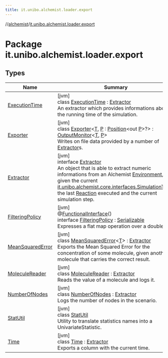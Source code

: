 ```yaml
---
title: it.unibo.alchemist.loader.export
---
```

//[alchemist](../../index.html)/[it.unibo.alchemist.loader.export](index.html)



# Package it.unibo.alchemist.loader.export



## Types


| Name | Summary |
|---|---|
| [ExecutionTime](-execution-time/index.html) | [jvm]<br>class [ExecutionTime](-execution-time/index.html) : [Extractor](-extractor/index.html)<br>An extractor which provides informations about the running time of the simulation. |
| [Exporter](-exporter/index.html) | [jvm]<br>class [Exporter](-exporter/index.html)<[T](-exporter/index.html), [P](-exporter/index.html) : [Position](../it.unibo.alchemist.model.interfaces/-position/index.html)<out [P](../it.unibo.alchemist.loader.shapes/-circle/index.html)>?> : [OutputMonitor](../it.unibo.alchemist.boundary.interfaces/-output-monitor/index.html)<[T](https://docs.oracle.com/javase/8/docs/api/java/lang/Iterable.html), [P](../it.unibo.alchemist.loader.shapes/-circle/index.html)> <br>Writes on file data provided by a number of [Extractor](-extractor/index.html)s. |
| [Extractor](-extractor/index.html) | [jvm]<br>interface [Extractor](-extractor/index.html)<br>An object that is able to extract numeric informations from an Alchemist [Environment](../it.unibo.alchemist.model.interfaces/-environment/index.html), given the current [it.unibo.alchemist.core.interfaces.Simulation](../it.unibo.alchemist.core.interfaces/-simulation/index.html)[Time](../it.unibo.alchemist.model.interfaces/-time/index.html), the last [Reaction](../it.unibo.alchemist.model.interfaces/-reaction/index.html) executed and the current simulation step. |
| [FilteringPolicy](-filtering-policy/index.html) | [jvm]<br>@[FunctionalInterface](https://docs.oracle.com/javase/8/docs/api/java/lang/FunctionalInterface.html)()<br>interface [FilteringPolicy](-filtering-policy/index.html) : [Serializable](https://docs.oracle.com/javase/8/docs/api/java/io/Serializable.html)<br>Expresses a flat map operation over a double. |
| [MeanSquaredError](-mean-squared-error/index.html) | [jvm]<br>class [MeanSquaredError](-mean-squared-error/index.html)<[T](-mean-squared-error/index.html)> : [Extractor](-extractor/index.html)<br>Exports the Mean Squared Error for the concentration of some molecule, given another molecule that carries the correct result. |
| [MoleculeReader](-molecule-reader/index.html) | [jvm]<br>class [MoleculeReader](-molecule-reader/index.html) : [Extractor](-extractor/index.html)<br>Reads the value of a molecule and logs it. |
| [NumberOfNodes](-number-of-nodes/index.html) | [jvm]<br>class [NumberOfNodes](-number-of-nodes/index.html) : [Extractor](-extractor/index.html)<br>Logs the number of nodes in the scenario. |
| [StatUtil](-stat-util/index.html) | [jvm]<br>class [StatUtil](-stat-util/index.html)<br>Utility to translate statistics names into a UnivariateStatistic. |
| [Time](-time/index.html) | [jvm]<br>class [Time](-time/index.html) : [Extractor](-extractor/index.html)<br>Exports a column with the current time. |

